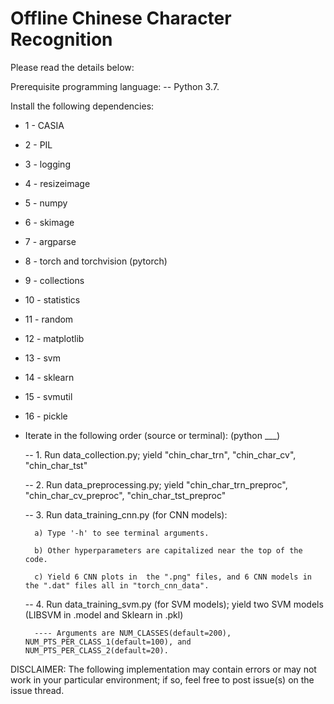 # Offline Chinese Character Recognition
Please read the details below:

Prerequisite programming language: 
 -- Python 3.7.

Install the following dependencies: 
 - 1 - CASIA 
 - 2 - PIL 
 - 3 - logging
 - 4 - resizeimage
 - 5 - numpy
 - 6 - skimage
 - 7 - argparse
 - 8 - torch and torchvision (pytorch)
 - 9 - collections
 - 10 - statistics
 - 11 - random
 - 12 - matplotlib
 - 13 - svm
 - 14 - sklearn
 - 15 - svmutil
 - 16 - pickle
      
- Iterate in the following order (source or terminal): (python ___)

  -- 1. Run data_collection.py; yield "chin_char_trn", "chin_char_cv", "chin_char_tst"      
  
  -- 2. Run data_preprocessing.py; yield "chin_char_trn_preproc", "chin_char_cv_preproc", "chin_char_tst_preproc"
  
  -- 3. Run data_training_cnn.py (for CNN models):
  
        a) Type '-h' to see terminal arguments. 
        
        b) Other hyperparameters are capitalized near the top of the code. 
        
        c) Yield 6 CNN plots in  the ".png" files, and 6 CNN models in the ".dat" files all in "torch_cnn_data".
        
  -- 4. Run data_training_svm.py (for SVM models); yield two SVM models (LIBSVM in .model and Sklearn in .pkl)
  
        ---- Arguments are NUM_CLASSES(default=200), NUM_PTS_PER_CLASS_1(default=100), and NUM_PTS_PER_CLASS_2(default=20).
        
       
DISCLAIMER: The following implementation may contain errors or may not work in your particular environment; if so, feel free to post issue(s) on the issue thread.
